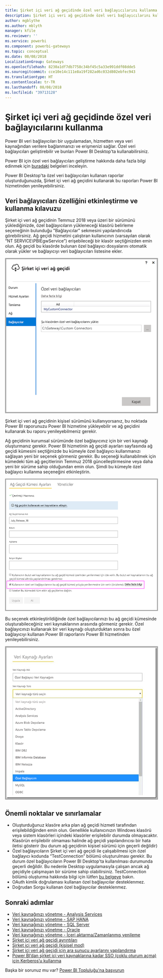 ```yaml
---
title: Şirket içi veri ağ geçidinde özel veri bağlayıcılarını kullanma
description: Şirket içi veri ağ geçidinde özel veri bağlayıcılarını kullanabilirsiniz.
author: mgblythe
ms.author: mblyth
manager: kfile
ms.reviewer: ''
ms.service: powerbi
ms.component: powerbi-gateways
ms.topic: conceptual
ms.date: 08/08/2018
LocalizationGroup: Gateways
ms.openlocfilehash: 8230a1df7db7758c34bf45c5a33e991ddf08dde5
ms.sourcegitcommit: cce10e14c111e8a19f282ad6c032d802ebfec943
ms.translationtype: HT
ms.contentlocale: tr-TR
ms.lasthandoff: 08/08/2018
ms.locfileid: "39713128"
---
```

# <a name="use-custom-data-connectors-with-the-on-premises-data-gateway"></a>Şirket içi veri ağ geçidinde özel veri bağlayıcılarını kullanma

Power BI veri bağlayıcıları bir uygulamadan, hizmetten veya veri kaynağından verilere bağlanmanızı ve erişmenizi sağlar. Özel veri bağlayıcıları geliştirebilir ve bunları Power BI Desktop'ta kullanabilirsiniz.

Power BI için özel veri bağlayıcıları geliştirme hakkında daha fazla bilgi edinmek için [buradaki](http://aka.ms/dataconnectors) belgeleri inceleyin.

Power BI Desktop'ta özel veri bağlayıcıları kullanan raporlar oluşturduğunuzda, Şirket içi veri ağ geçidini kullanarak bu raporları Power BI hizmetinden yenileyebilirsiniz.

## <a name="here-is-a-guide-on-how-to-enable-and-use-this-capability"></a>Veri bağlayıcıları özelliğini etkinleştirme ve kullanma kılavuzu

Şirket içi veri ağ geçidinin Temmuz 2018 veya üzeri bir sürümünü yüklediğinizde, özel bağlayıcıların yükleneceği klasörü belirleme seçeneğinin bulunduğu "Bağlayıcılar" sekmesini yapılandırıcıda görebilirsiniz. Ağ geçidi hizmetini çalıştıran kullanıcının (varsayılan olarak “NT SERVICE\PBIEgwService”) erişebileceği bir klasör seçtiğinizden emin olun. Ağ geçidi bu klasörde bulunan özel bağlayıcı dosyalarını otomatik olarak yükler ve bağlayıcıyı veri bağlayıcıları listesine ekler.

![Özel bağlayıcı 1](media/service-gateway-custom-connectors/gateway-onprem-customconnector1.png)

Şirket içi veri ağ geçidinin kişisel sürümünü kullanıyorsanız, bu noktada Power BI raporunuzu Power BI hizmetine yükleyebilir ve ağ geçidini kullanarak bu raporu yenileyebilmeniz gerekir.

Ağ geçidinin kurumsal sürümünde özel bağlayıcınız için bir veri kaynağı oluşturmanız gerekir. Power BI hizmetinin ağ geçidi ayarları sayfasında ağ geçidi kümesini seçtiğinizde bu kümeyle özel bağlayıcı kullanmanızı sağlayan yeni bir seçenek görmeniz gerekir. Bu seçeneği kullanabilmek için kümedeki tüm ağ geçitlerinin Temmuz 2018 güncelleştirmesine veya daha yeni bir sürüme sahip olduğundan emin olun. Şimdi bu kümeyle özel bağlayıcı kullanma seçeneğini etkinleştirin.

![Özel bağlayıcı 2](media/service-gateway-custom-connectors/gateway-onprem-customconnector2.png)

Bu seçenek etkinleştirildiğinde özel bağlayıcılarınızı bu ağ geçidi kümesinde oluşturabileceğiniz veri kaynaklarının arasında görmeniz gerekir. Özel bağlayıcınızı kullanarak bir veri kaynağı oluşturduktan sonra bu özel bağlayıcıyı kullanan Power BI raporlarını Power BI hizmetinden yenileyebilirsiniz.

![Özel bağlayıcı 3](media/service-gateway-custom-connectors/gateway-onprem-customconnector3.png)

## <a name="considerations-and-limitations"></a>Önemli noktalar ve sınırlamalar

* Oluşturduğunuz klasöre arka plan ağ geçidi hizmeti tarafından erişilebildiğinden emin olun. Genellikle kullanıcınızın Windows klasörü veya sistem klasörleri içindeki klasörler erişilebilir durumda olmayacaktır. Klasörün erişilebilir olmaması halinde ağ geçidi yapılandırıcısı bir hata iletisi gösterir (bu durum ağ geçidinin kişisel sürümü için geçerli değildir)
* Özel bağlayıcıların Şirket içi veri ağ geçidi ile çalışabilmesi için özel bağlayıcı kodunda “TestConnection” bölümü oluşturulması gerekir. Bu durum özel bağlayıcıların Power BI Desktop'ta kullanılması durumunda geçerli değildir. Bu nedenle Desktop uygulamasıyla çalışan ancak ağ geçidiyle çalışmayan bir sürüme sahip olabilirsiniz. TestConnection bölümü oluşturma hakkında bilgi için lütfen [bu belgeye](https://github.com/Microsoft/DataConnectors/blob/master/docs/m-extensions.md#implementing-testconnection-for-gateway-support) bakın.
* OAuth kimlik doğrulaması kullanan özel bağlayıcılar desteklenmez.
* Doğrudan Sorgu kullanan özel bağlayıcılar desteklenmez.

## <a name="next-steps"></a>Sonraki adımlar

* [Veri kaynağınızı yönetme - Analysis Services](service-gateway-enterprise-manage-ssas.md)  
* [Veri kaynağınızı yönetme - SAP HANA](service-gateway-enterprise-manage-sap.md)  
* [Veri kaynağınızı yönetme - SQL Server](service-gateway-enterprise-manage-sql.md)  
* [Veri kaynağınızı yönetme - Oracle](service-gateway-onprem-manage-oracle.md)  
* [Veri kaynağınızı yönetme - İçeri aktarma/Zamanlanmış yenileme](service-gateway-enterprise-manage-scheduled-refresh.md)  
* [Şirket içi veri ağ geçidi ayrıntıları](service-gateway-onprem-indepth.md)  
* [Şirket içi veri ağ geçidi (kişisel mod)](service-gateway-personal-mode.md)
* [Şirket içi veri ağ geçidi için ara sunucu ayarlarını yapılandırma](service-gateway-proxy.md)  
* [Power BI’dan şirket içi veri kaynaklarına kadar SSO (çoklu oturum açma) için Kerberos’u kullanma](service-gateway-kerberos-for-sso-pbi-to-on-premises-data.md)  

Başka bir sorunuz mu var? [Power BI Topluluğu'na başvurun](http://community.powerbi.com/)
